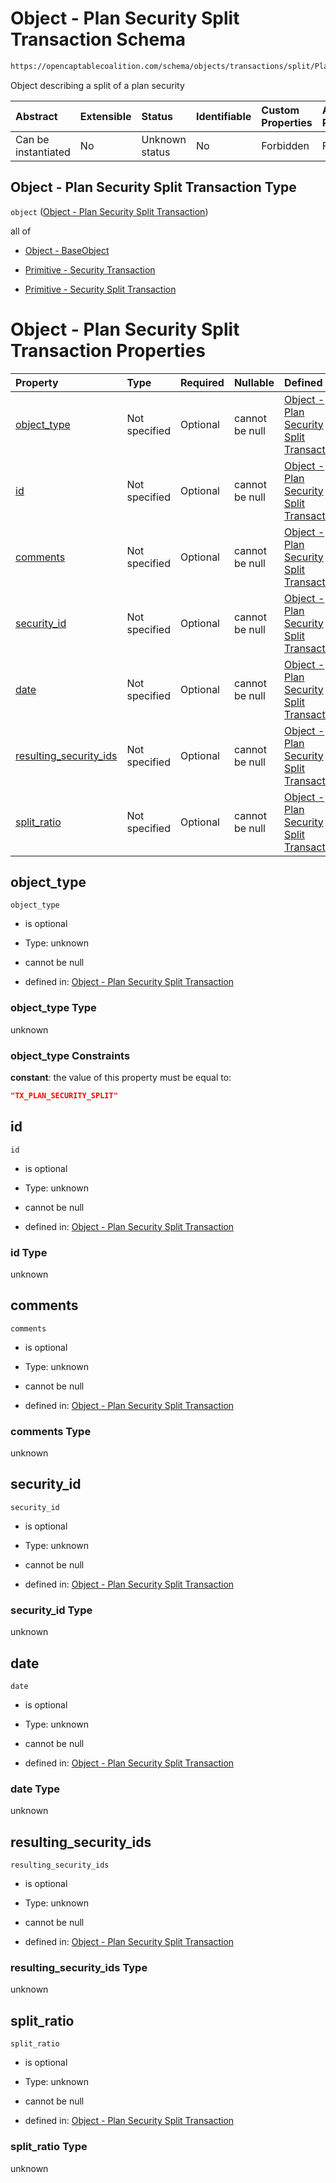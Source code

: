 # Object - Plan Security Split Transaction Schema

```txt
https://opencaptablecoalition.com/schema/objects/transactions/split/PlanSecuritySplit.schema.json
```

Object describing a split of a plan security

| Abstract            | Extensible | Status         | Identifiable | Custom Properties | Additional Properties | Access Restrictions | Defined In                                                                                                                    |
| :------------------ | :--------- | :------------- | :----------- | :---------------- | :-------------------- | :------------------ | :---------------------------------------------------------------------------------------------------------------------------- |
| Can be instantiated | No         | Unknown status | No           | Forbidden         | Forbidden             | none                | [PlanSecuritySplit.schema.json](../../schema/objects/transactions/split/PlanSecuritySplit.schema.json "open original schema") |

## Object - Plan Security Split Transaction Type

`object` ([Object - Plan Security Split Transaction](plansecuritysplit.md))

all of

*   [Object - BaseObject](issuer-allof-object---baseobject.md "check type definition")

*   [Primitive - Security Transaction](convertibletransfer-allof-primitive---security-transaction.md "check type definition")

*   [Primitive - Security Split Transaction](plansecuritysplit-allof-primitive---security-split-transaction.md "check type definition")

# Object - Plan Security Split Transaction Properties

| Property                                          | Type          | Required | Nullable       | Defined by                                                                                                                                                                                                                                |
| :------------------------------------------------ | :------------ | :------- | :------------- | :---------------------------------------------------------------------------------------------------------------------------------------------------------------------------------------------------------------------------------------- |
| [object_type](#object_type)                       | Not specified | Optional | cannot be null | [Object - Plan Security Split Transaction](plansecuritysplit-properties-object_type.md "https://opencaptablecoalition.com/schema/objects/transactions/split/PlanSecuritySplit.schema.json#/properties/object_type")                       |
| [id](#id)                                         | Not specified | Optional | cannot be null | [Object - Plan Security Split Transaction](plansecuritysplit-properties-id.md "https://opencaptablecoalition.com/schema/objects/transactions/split/PlanSecuritySplit.schema.json#/properties/id")                                         |
| [comments](#comments)                             | Not specified | Optional | cannot be null | [Object - Plan Security Split Transaction](plansecuritysplit-properties-comments.md "https://opencaptablecoalition.com/schema/objects/transactions/split/PlanSecuritySplit.schema.json#/properties/comments")                             |
| [security_id](#security_id)                       | Not specified | Optional | cannot be null | [Object - Plan Security Split Transaction](plansecuritysplit-properties-security_id.md "https://opencaptablecoalition.com/schema/objects/transactions/split/PlanSecuritySplit.schema.json#/properties/security_id")                       |
| [date](#date)                                     | Not specified | Optional | cannot be null | [Object - Plan Security Split Transaction](plansecuritysplit-properties-date.md "https://opencaptablecoalition.com/schema/objects/transactions/split/PlanSecuritySplit.schema.json#/properties/date")                                     |
| [resulting_security_ids](#resulting_security_ids) | Not specified | Optional | cannot be null | [Object - Plan Security Split Transaction](plansecuritysplit-properties-resulting_security_ids.md "https://opencaptablecoalition.com/schema/objects/transactions/split/PlanSecuritySplit.schema.json#/properties/resulting_security_ids") |
| [split_ratio](#split_ratio)                       | Not specified | Optional | cannot be null | [Object - Plan Security Split Transaction](plansecuritysplit-properties-split_ratio.md "https://opencaptablecoalition.com/schema/objects/transactions/split/PlanSecuritySplit.schema.json#/properties/split_ratio")                       |

## object_type



`object_type`

*   is optional

*   Type: unknown

*   cannot be null

*   defined in: [Object - Plan Security Split Transaction](plansecuritysplit-properties-object_type.md "https://opencaptablecoalition.com/schema/objects/transactions/split/PlanSecuritySplit.schema.json#/properties/object_type")

### object_type Type

unknown

### object_type Constraints

**constant**: the value of this property must be equal to:

```json
"TX_PLAN_SECURITY_SPLIT"
```

## id



`id`

*   is optional

*   Type: unknown

*   cannot be null

*   defined in: [Object - Plan Security Split Transaction](plansecuritysplit-properties-id.md "https://opencaptablecoalition.com/schema/objects/transactions/split/PlanSecuritySplit.schema.json#/properties/id")

### id Type

unknown

## comments



`comments`

*   is optional

*   Type: unknown

*   cannot be null

*   defined in: [Object - Plan Security Split Transaction](plansecuritysplit-properties-comments.md "https://opencaptablecoalition.com/schema/objects/transactions/split/PlanSecuritySplit.schema.json#/properties/comments")

### comments Type

unknown

## security_id



`security_id`

*   is optional

*   Type: unknown

*   cannot be null

*   defined in: [Object - Plan Security Split Transaction](plansecuritysplit-properties-security_id.md "https://opencaptablecoalition.com/schema/objects/transactions/split/PlanSecuritySplit.schema.json#/properties/security_id")

### security_id Type

unknown

## date



`date`

*   is optional

*   Type: unknown

*   cannot be null

*   defined in: [Object - Plan Security Split Transaction](plansecuritysplit-properties-date.md "https://opencaptablecoalition.com/schema/objects/transactions/split/PlanSecuritySplit.schema.json#/properties/date")

### date Type

unknown

## resulting_security_ids



`resulting_security_ids`

*   is optional

*   Type: unknown

*   cannot be null

*   defined in: [Object - Plan Security Split Transaction](plansecuritysplit-properties-resulting_security_ids.md "https://opencaptablecoalition.com/schema/objects/transactions/split/PlanSecuritySplit.schema.json#/properties/resulting_security_ids")

### resulting_security_ids Type

unknown

## split_ratio



`split_ratio`

*   is optional

*   Type: unknown

*   cannot be null

*   defined in: [Object - Plan Security Split Transaction](plansecuritysplit-properties-split_ratio.md "https://opencaptablecoalition.com/schema/objects/transactions/split/PlanSecuritySplit.schema.json#/properties/split_ratio")

### split_ratio Type

unknown
